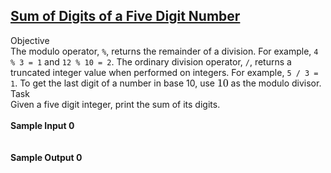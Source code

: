 ## **[Sum of Digits of a Five Digit Number](https://www.hackerrank.com/challenges/sum-of-digits-of-a-five-digit-number)** 
Objective<br>The modulo operator, <code>%</code>, returns the remainder of a division.  For example, <code>4 % 3 = 1</code> and <code>12 % 10 = 2</code>.  The ordinary division operator, <code>/</code>, returns a truncated integer value when performed on integers.  For example, <code>5 / 3 = 1</code>.  To get the last digit of a number in base 10, use <span style="font-size: 100%; display: inline-block;" class="MathJax_SVG" id="MathJax-Element-1-Frame"><svg xmlns:xlink="http://www.w3.org/1999/xlink" width="2.325ex" height="2.176ex" style="vertical-align: -0.338ex;" viewBox="0 -791.3 1001 936.9" role="img" focusable="false"><g stroke="currentColor" fill="currentColor" stroke-width="0" transform="matrix(1 0 0 -1 0 0)"><path stroke-width="1" d="M213 578L200 573Q186 568 160 563T102 556H83V602H102Q149 604 189 617T245 641T273 663Q275 666 285 666Q294 666 302 660V361L303 61Q310 54 315 52T339 48T401 46H427V0H416Q395 3 257 3Q121 3 100 0H88V46H114Q136 46 152 46T177 47T193 50T201 52T207 57T213 61V578Z"></path><path stroke-width="1" d="M96 585Q152 666 249 666Q297 666 345 640T423 548Q460 465 460 320Q460 165 417 83Q397 41 362 16T301 -15T250 -22Q224 -22 198 -16T137 16T82 83Q39 165 39 320Q39 494 96 585ZM321 597Q291 629 250 629Q208 629 178 597Q153 571 145 525T137 333Q137 175 145 125T181 46Q209 16 250 16Q290 16 318 46Q347 76 354 130T362 333Q362 478 354 524T321 597Z" transform="translate(500,0)"></path></g></svg></span> as the modulo divisor.  <br>Task<br>Given a five digit integer, print the sum of its digits.<br><br>**Sample Input 0**<br><code></code><br><br>**Sample Output 0**<br><code></code><br><br>